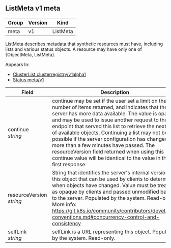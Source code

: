 ## ListMeta v1 meta

Group        | Version     | Kind
------------ | ---------- | -----------
meta | v1 | ListMeta



ListMeta describes metadata that synthetic resources must have, including lists and various status objects. A resource may have only one of {ObjectMeta, ListMeta}.

<aside class="notice">
Appears In:

<ul> 
<li><a href="#clusterlist-v1alpha1-clusterregistry">ClusterList clusterregistry/v1alpha1</a></li>
<li><a href="#status-v1-meta">Status meta/v1</a></li>
</ul></aside>

Field        | Description
------------ | -----------
continue <br /> *string*    | continue may be set if the user set a limit on the number of items returned, and indicates that the server has more data available. The value is opaque and may be used to issue another request to the endpoint that served this list to retrieve the next set of available objects. Continuing a list may not be possible if the server configuration has changed or more than a few minutes have passed. The resourceVersion field returned when using this continue value will be identical to the value in the first response.
resourceVersion <br /> *string*    | String that identifies the server's internal version of this object that can be used by clients to determine when objects have changed. Value must be treated as opaque by clients and passed unmodified back to the server. Populated by the system. Read-only. More info: https://git.k8s.io/community/contributors/devel/api-conventions.md#concurrency-control-and-consistency
selfLink <br /> *string*    | selfLink is a URL representing this object. Populated by the system. Read-only.

